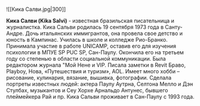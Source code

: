 ![[Кика Салви.jpg|300]]

**Кика Салви (Kika Salvi)** - известная бразильская писательница и журналистка. Кика Сальви родилась 19 сентября 1973 года в Санту-Андре. Дочь  итальянских иммигрантов, она провела свое детство и юность в Кампинас.  Училась в школе и колледже Рио-Бранко. Принимала участие в работе  UNICAMP, оставив его для изучения психологии в МПУЕ SP PUC SP,  Сан-Паулу. Окончила его на третьем году со степенью в области социальной коммуникации. Была редактором журнала "Мой Нене и VIP. Писала заметки в Revit Браво, Playboy, Нова, «Путешествия и туризм», AOL. Имеет много хобби – рисование, кулинария, вязание, вышивка, фотографии.  Сделала портреты известных людей: актера Паулу Аутрна, Селтона Мелло и  Дэн Стулбах, музыкантов и Сеу Хорхе Арнальдо Антунес, бывшего  плеймейкера Рай и пр. Кика Сальви проживает в Сан-Паулу с 1993 года.